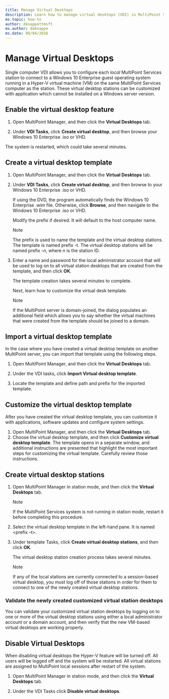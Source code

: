 ```yaml
---
title: Manage Virtual Desktops
description: Learn how to manage virtual desktops (VDI) in MultiPoint Services
ms.topic: how-to
author: dknappettmsft
ms.author: daknappe
ms.date: 08/04/2016
---
```

# Manage Virtual Desktops
Single computer VDI allows you to configure each *local* MultiPoint Services station to connect to a Windows 10 Enterprise guest operating system running in a Hyper-V virtual machine (VM) on the same MultiPoint Services computer as the station. These virtual desktop stations can be customized with application which cannot be installed on a Windows server version.

## Enable the virtual desktop feature

1.  Open MultiPoint Manager, and then click the **Virtual Desktops** tab.

2.  Under **VDI Tasks**, click **Create virtual desktop**, and then browse your Windows 10 Enterprise .iso or VHD.

The system is restarted, which could take several minutes.

## Create a virtual desktop template

1.  Open MultiPoint Manager, and then click the **Virtual Desktops** tab.

2.  Under **VDI Tasks**, click **Create virtual desktop**, and then browse to your Windows 10 Enterprise .iso or VHD.

    If using the DVD, the program automatically finds the Windows 10 Enterprise .wim file. Otherwise, click **Browse**, and then navigate to the Windows 10 Enterprise .iso or VHD.

    Modify the prefix if desired. It will default to the host computer name.

    > [!NOTE]
    > The prefix is used to name the template and the virtual desktop stations. The template is named prefix \-t. The virtual desktop stations will be named prefix \-*n*, where *n* is the station ID.

4.  Enter a name and password for the local administrator account that will be used to log on to all virtual station desktops that are created from the template, and then click **OK**.

    The template creation takes several minutes to complete.

    Next, learn how to customize the virtual desk template.

    > [!NOTE]
    > If the MultiPoint server is domain-joined, the dialog populates an additional field which allows you to say whether the virtual machines that were created from the template should be joined to a domain.

## Import a virtual desktop template
In the case where you have created a virtual desktop template on another MultiPoint server, you can import that template using the following steps.

1.    Open MultiPoint Manager, and then click the **Virtual Desktops** tab.

2.    Under the VDI tasks, click **Import Virtual desktop template**.

3.    Locate the template and define path and prefix for the imported template.

## Customize the virtual desktop template
After you have created the virtual desktop template, you can customize it with applications, software updates and configure system settings.

1. Open MultiPoint Manager, and then click the **Virtual Desktops** tab.
2. Choose the virtual desktop template, and then click **Customize virtual desktop template**.
The template opens in a separate window, and additional instructions are presented that highlight the most important steps for customizing the virtual template. Carefully review those instructions.

## Create virtual desktop stations

1.  Open MultiPoint Manager in station mode, and then click the **Virtual Desktops** tab.

    > [!NOTE]
    > If the MultiPoint Services system is not running in station mode, restart it before completing this procedure.

2.  Select the virtual desktop template in the left\-hand pane. It is named <prefix –t>.

3.  Under template Tasks, click **Create virtual desktop stations**, and then click **OK**.

    The virtual desktop station creation process takes several minutes.

    > [!NOTE]
    > If any of the local stations are currently connected to a session\-based virtual desktop, you must log off of those stations in order for them to connect to one of the newly created virtual desktop stations.

### Validate the newly created customized virtual station desktops

You can validate your customized virtual station desktops by logging on to one or more of the virtual desktop stations using either a local administrator account or a domain account, and then verify that the new VM\-based virtual desktops are working properly.

## Disable Virtual Desktops

When disabling virtual desktops the Hyper-V feature will be turned off. All users will be logged off and the system will be restarted. All virtual stations are assigned to MultiPoint local sessions after restart of the system.

1. Open MultiPoint Manager in station mode, and then click the **Virtual Desktops** tab.

2. Under the VDI Tasks click **Disable virtual desktops**.
